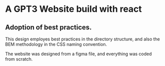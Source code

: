 # A GPT3 Website build with react 

## Adoption of best practices.

This design employes best practices in the directory structure, and also the BEM methodology in the CSS naming convention.

The website was designed from a figma file, and everything was coded from scratch.

